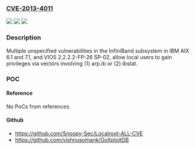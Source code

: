 ### [CVE-2013-4011](https://cve.mitre.org/cgi-bin/cvename.cgi?name=CVE-2013-4011)
![](https://img.shields.io/static/v1?label=Product&message=n%2Fa&color=blue)
![](https://img.shields.io/static/v1?label=Version&message=n%2Fa&color=blue)
![](https://img.shields.io/static/v1?label=Vulnerability&message=n%2Fa&color=brighgreen)

### Description

Multiple unspecified vulnerabilities in the InfiniBand subsystem in IBM AIX 6.1 and 7.1, and VIOS 2.2.2.2-FP-26 SP-02, allow local users to gain privileges via vectors involving (1) arp.ib or (2) ibstat.

### POC

#### Reference
No PoCs from references.

#### Github
- https://github.com/Snoopy-Sec/Localroot-ALL-CVE
- https://github.com/vishnusomank/GoXploitDB

